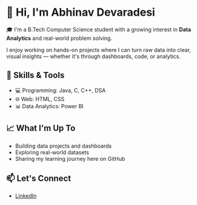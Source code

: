 # 👋 Hi, I'm Abhinav Devaradesi

🎓 I'm a B.Tech Computer Science student with a growing interest in **Data Analytics** and real-world problem solving.

I enjoy working on hands-on projects where I can turn raw data into clear, visual insights — whether it's through dashboards, code, or analytics.

## 🔧 Skills & Tools

- 💻 Programming: Java, C, C++, DSA  
- 🌐 Web: HTML, CSS  
- 📊 Data Analytics: Power BI

## 📈 What I'm Up To

- Building data projects and dashboards
- Exploring real-world datasets
- Sharing my learning journey here on GitHub

## 📫 Let's Connect

- [LinkedIn](https://www.linkedin.com/in/abhinavdevaradesi)
